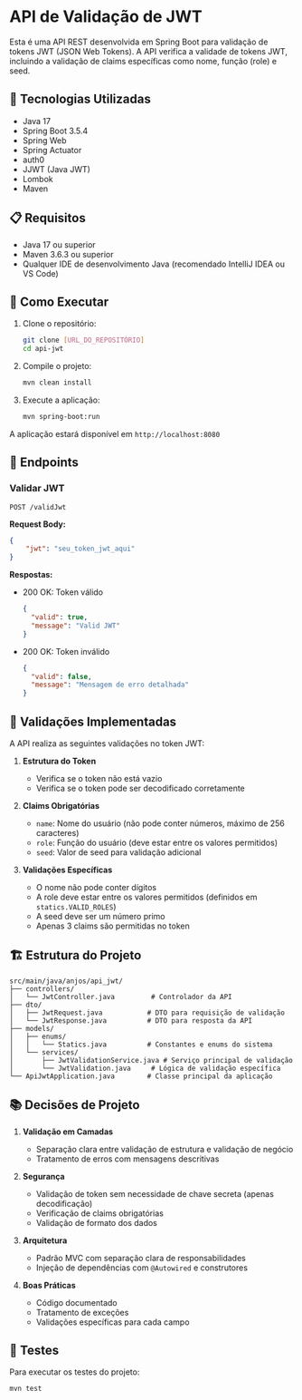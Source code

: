 # API de Validação de JWT

Esta é uma API REST desenvolvida em Spring Boot para validação de tokens JWT (JSON Web Tokens). A API verifica a validade de tokens JWT, incluindo a validação de claims específicas como nome, função (role) e seed.

## 🔧 Tecnologias Utilizadas

- Java 17
- Spring Boot 3.5.4
- Spring Web
- Spring Actuator
- auth0
- JJWT (Java JWT)
- Lombok
- Maven

## 📋 Requisitos

- Java 17 ou superior
- Maven 3.6.3 ou superior
- Qualquer IDE de desenvolvimento Java (recomendado IntelliJ IDEA ou VS Code)

## 🚀 Como Executar

1. Clone o repositório:
   ```bash
   git clone [URL_DO_REPOSITÓRIO]
   cd api-jwt
   ```

2. Compile o projeto:
   ```bash
   mvn clean install
   ```

3. Execute a aplicação:
   ```bash
   mvn spring-boot:run
   ```

A aplicação estará disponível em `http://localhost:8080`

## 📡 Endpoints

### Validar JWT

```
POST /validJwt
```

**Request Body:**
```json
{
    "jwt": "seu_token_jwt_aqui"
}
```

**Respostas:**
- 200 OK: Token válido
  ```json
  {
    "valid": true,
    "message": "Valid JWT"
  }
  ```
- 200 OK: Token inválido
  ```json
  {
    "valid": false,
    "message": "Mensagem de erro detalhada"
  }
  ```

## 🔐 Validações Implementadas

A API realiza as seguintes validações no token JWT:

1. **Estrutura do Token**
   - Verifica se o token não está vazio
   - Verifica se o token pode ser decodificado corretamente

2. **Claims Obrigatórias**
   - `name`: Nome do usuário (não pode conter números, máximo de 256 caracteres)
   - `role`: Função do usuário (deve estar entre os valores permitidos)
   - `seed`: Valor de seed para validação adicional

3. **Validações Específicas**
   - O nome não pode conter dígitos
   - A role deve estar entre os valores permitidos (definidos em `statics.VALID_ROLES`)
   - A seed deve ser um número primo
   - Apenas 3 claims são permitidas no token

## 🏗️ Estrutura do Projeto

```
src/main/java/anjos/api_jwt/
├── controllers/
│   └── JwtController.java         # Controlador da API
├── dto/
│   ├── JwtRequest.java           # DTO para requisição de validação
│   └── JwtResponse.java          # DTO para resposta da API
├── models/
│   ├── enums/
│   │   └── Statics.java          # Constantes e enums do sistema
│   └── services/
│       ├── JwtValidationService.java # Serviço principal de validação
│       └── JwtValidation.java     # Lógica de validação específica
└── ApiJwtApplication.java        # Classe principal da aplicação
```

## 📚 Decisões de Projeto

1. **Validação em Camadas**
   - Separação clara entre validação de estrutura e validação de negócio
   - Tratamento de erros com mensagens descritivas

2. **Segurança**
   - Validação de token sem necessidade de chave secreta (apenas decodificação)
   - Verificação de claims obrigatórias
   - Validação de formato dos dados

3. **Arquitetura**
   - Padrão MVC com separação clara de responsabilidades
   - Injeção de dependências com `@Autowired` e construtores

4. **Boas Práticas**
   - Código documentado
   - Tratamento de exceções
   - Validações específicas para cada campo

## 🧪 Testes

Para executar os testes do projeto:

```bash
mvn test
```
